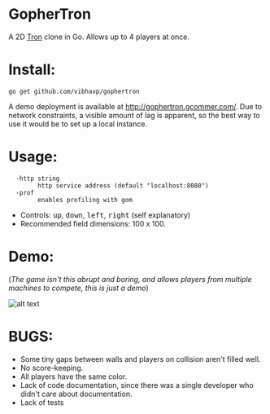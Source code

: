 GopherTron
==========

A 2D [Tron](https://en.wikipedia.org/wiki/Tron_(video_game)) clone in Go. Allows up to 4 players at once. 

# Install:
`go get github.com/vibhavp/gophertron`

A demo deployment is available at http://gophertron.gcommer.com/. Due to network constraints, a visible amount of lag is apparent, so the best way to use it would be to set up a local instance.

# Usage:
```
  -http string
    	http service address (default "localhost:8080")
  -prof
    	enables profiling with gom
```

* Controls: <kbd>up</kbd>, <kbd>down</kbd>, <kbd>left</kbd>, <kbd>right</kbd> (self explanatory)
* Recommended field dimensions: 100 x 100.


# Demo:

(*The game isn't this abrupt and boring, and allows players from multiple machines to compete, this is just a demo*)

![alt text](http://gcommer.com/i/gophertron.gif "thanks gcommer for the video")

# BUGS:

* Some tiny gaps between walls and players on collision aren't filled well.
* No score-keeping.
* All players have the same color.
* Lack of code documentation, since there was a single developer who didn't care about documentation.
* Lack of tests
